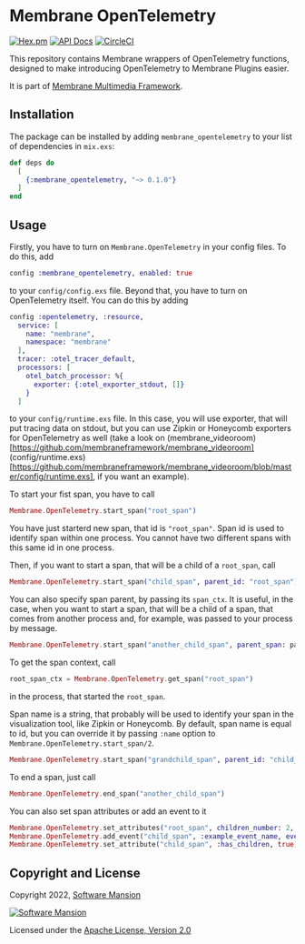 # Membrane OpenTelemetry

[![Hex.pm](https://img.shields.io/hexpm/v/membrane_opentelemetry.svg)](https://hex.pm/packages/membrane_opentelemetry)
[![API Docs](https://img.shields.io/badge/api-docs-yellow.svg?style=flat)](https://hexdocs.pm/membrane_opentelemetry)
[![CircleCI](https://circleci.com/gh/membraneframework/membrane_opentelemetry.svg?style=svg)](https://circleci.com/gh/membraneframework/membrane_opentelemetry)

This repository contains Membrane wrappers of OpenTelemetry functions, designed to make introducing OpenTelemetry to Membrane Plugins easier.

It is part of [Membrane Multimedia Framework](https://membraneframework.org).

## Installation

The package can be installed by adding `membrane_opentelemetry` to your list of dependencies in `mix.exs`:

```elixir
def deps do
  [
    {:membrane_opentelemetry, "~> 0.1.0"}
  ]
end
```

## Usage

Firstly, you have to turn on `Membrane.OpenTelemetry` in your config files. To do this, add 
```elixir
config :membrane_opentelemetry, enabled: true
```
to your `config/config.exs` file. Beyond that, you have to turn on OpenTelemetry itself. You can do this by adding 
```elixir
config :opentelemetry, :resource,
  service: [
    name: "membrane",
    namespace: "membrane"
  ],
  tracer: :otel_tracer_default,
  processors: [
    otel_batch_processor: %{
      exporter: {:otel_exporter_stdout, []}
    }
  ]
```
to your `config/runtime.exs` file. In this case, you will use exporter, that will put tracing data on stdout, but you can use Zipkin or Honeycomb exporters for OpenTelemetry as well (take a look on (membrane_videoroom)[https://github.com/membraneframework/membrane_videoroom] (config/runtime.exs)[https://github.com/membraneframework/membrane_videoroom/blob/master/config/runtime.exs], if you want an example).

To start your fist span, you have to call 
```elixir
Membrane.OpenTelemetry.start_span("root_span")
```
You have just starterd new span, that id is `"root_span"`. Span id is used to identify span within one process. You cannot have two different spans with this same id in one process.

Then, if you want to start a span, that will be a child of a `root_span`, call
```elixir
Membrane.OpenTelemetry.start_span("child_span", parent_id: "root_span")
```

You can also specify span parent, by passing its `span_ctx`. It is useful, in the case, when you want to start a span, that will be a child of a span, that comes from another process and, for example, was passed to your process by message.
```elixir
Membrane.OpenTelemetry.start_span("another_child_span", parent_span: parent_span_ctx) 
```

To get the span context, call 
```elixir
root_span_ctx = Membrane.OpenTelemetry.get_span("root_span")
```
in the process, that started the `root_span`.

Span name is a string, that probably will be used to identify your span in the visualization tool, like Zipkin or Honeycomb. By default, span name is equal to id, but you can override it by passing `:name` option to `Membrane.OpenTelemetry.start_span/2`. 
```elixir
Membrane.OpenTelemetry.start_span("grandchild_span", parent_id: "child_span", name: "grandchild_span_name") 
```

To end a span, just call
```elixir
Membrane.OpenTelemetry.end_span("another_child_span")
```

You can also set span attributes or add an event to it
```elixir
Membrane.OpenTelemetry.set_attributes("root_span", children_number: 2, is_root_span: true)
Membrane.OpenTelemetry.add_event("child_span", :example_event_name, event_attribute_key: "event attribute value")
Membrane.OpenTelemetry.set_attribute("child_span", :has_children, true)
```

## Copyright and License

Copyright 2022, [Software Mansion](https://swmansion.com/?utm_source=git&utm_medium=readme&utm_campaign=membrane_opentelemetry)

[![Software Mansion](https://logo.swmansion.com/logo?color=white&variant=desktop&width=200&tag=membrane-github)](https://swmansion.com/?utm_source=git&utm_medium=readme&utm_campaign=membrane_opentelemetry)

Licensed under the [Apache License, Version 2.0](LICENSE)
